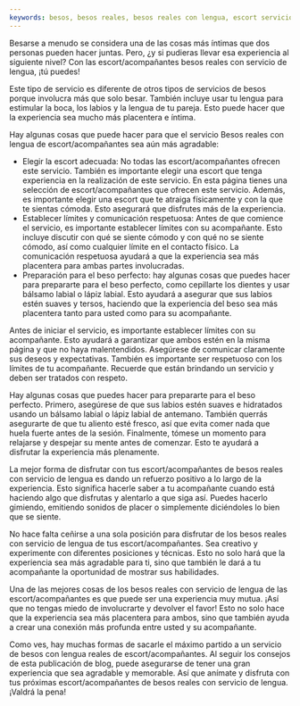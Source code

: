 ```yaml
---
keywords: besos, besos reales, besos reales con lengua, escort servicio besos reales, acompañantes servicio besos reales
---
```

Besarse a menudo se considera una de las cosas más íntimas que dos personas pueden hacer juntas. Pero, ¿y si pudieras llevar esa experiencia al siguiente nivel? Con las escort/acompañantes besos reales con servicio de lengua, ¡tú puedes!

Este tipo de servicio es diferente de otros tipos de servicios de besos porque involucra más que solo besar. También incluye usar tu lengua para estimular la boca, los labios y la lengua de tu pareja. Esto puede hacer que la experiencia sea mucho más placentera e íntima.

Hay algunas cosas que puede hacer para que el servicio Besos reales con lengua de escort/acompañantes sea aún más agradable:
- Elegir la escort adecuada: No todas las escort/acompañantes ofrecen este servicio. También es importante elegir una escort que tenga experiencia en la realización de este servicio. En esta página tienes una selección de escort/acompañantes que ofrecen este servicio. Además, es importante elegir una escort que te atraiga físicamente y con la que te sientas cómoda. Esto asegurará que disfrutes más de la experiencia.
- Establecer límites y comunicación respetuosa: Antes de que comience el servicio, es importante establecer límites con su acompañante. Esto incluye discutir con qué se siente cómodo y con qué no se siente cómodo, así como cualquier límite en el contacto físico. La comunicación respetuosa ayudará a que la experiencia sea más placentera para ambas partes involucradas.
- Preparación para el beso perfecto: hay algunas cosas que puedes hacer para prepararte para el beso perfecto, como cepillarte los dientes y usar bálsamo labial o lápiz labial. Esto ayudará a asegurar que sus labios estén suaves y tersos, haciendo que la experiencia del beso sea más placentera tanto para usted como para su acompañante.

Antes de iniciar el servicio, es importante establecer límites con su acompañante. Esto ayudará a garantizar que ambos estén en la misma página y que no haya malentendidos. Asegúrese de comunicar claramente sus deseos y expectativas. También es importante ser respetuoso con los límites de tu acompañante. Recuerde que están brindando un servicio y deben ser tratados con respeto.

Hay algunas cosas que puedes hacer para prepararte para el beso perfecto. Primero, asegúrese de que sus labios estén suaves e hidratados usando un bálsamo labial o lápiz labial de antemano. También querrás asegurarte de que tu aliento esté fresco, así que evita comer nada que huela fuerte antes de la sesión. Finalmente, tómese un momento para relajarse y despejar su mente antes de comenzar. Esto te ayudará a disfrutar la experiencia más plenamente.

La mejor forma de disfrutar con tus escort/acompañantes de besos reales con servicio de lengua es dando un refuerzo positivo a lo largo de la experiencia. Esto significa hacerle saber a tu acompañante cuando está haciendo algo que disfrutas y alentarlo a que siga así. Puedes hacerlo gimiendo, emitiendo sonidos de placer o simplemente diciéndoles lo bien que se siente.

No hace falta ceñirse a una sola posición para disfrutar de los besos reales con servicio de lengua de tus escort/acompañantes. Sea creativo y experimente con diferentes posiciones y técnicas. Esto no solo hará que la experiencia sea más agradable para ti, sino que también le dará a tu acompañante la oportunidad de mostrar sus habilidades.

Una de las mejores cosas de los besos reales con servicio de lengua de las escort/acompañantes es que puede ser una experiencia muy mutua. ¡Así que no tengas miedo de involucrarte y devolver el favor! Esto no solo hace que la experiencia sea más placentera para ambos, sino que también ayuda a crear una conexión más profunda entre usted y su acompañante.

Como ves, hay muchas formas de sacarle el máximo partido a un servicio de besos con lengua reales de escort/acompañantes. Al seguir los consejos de esta publicación de blog, puede asegurarse de tener una gran experiencia que sea agradable y memorable. Así que anímate y disfruta con tus próximas escort/acompañantes de besos reales con servicio de lengua. ¡Valdrá la pena!